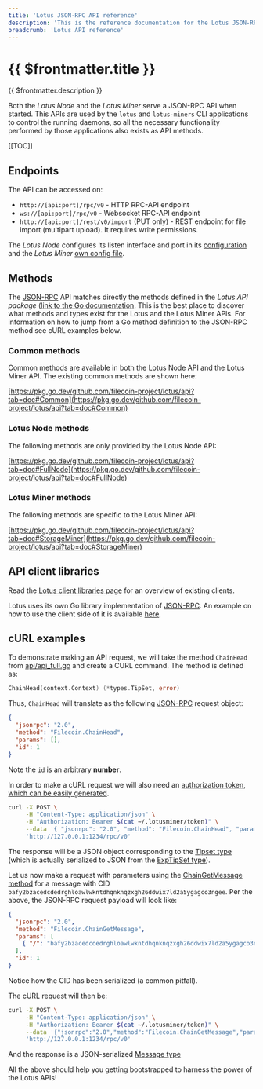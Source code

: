 ```yaml
---
title: 'Lotus JSON-RPC API reference'
description: 'This is the reference documentation for the Lotus JSON-RPC API.'
breadcrumb: 'Lotus API reference'
---
```


# {{ $frontmatter.title }}

{{ $frontmatter.description }}

Both the _Lotus Node_ and the _Lotus Miner_ serve a JSON-RPC API when started. This APIs are used by the `lotus` and `lotus-miners` CLI applications to control the running daemons, so all the necessary functionality performed by those applications also exists as API methods.

[[TOC]]

## Endpoints

The API can be accessed on:

- `http://[api:port]/rpc/v0` - HTTP RPC-API endpoint
- `ws://[api:port]/rpc/v0` - Websocket RPC-API endpoint
- `http://[api:port]/rest/v0/import` (PUT only) - REST endpoint for file import (multipart upload). It requires write permissions.

The _Lotus Node_ configures its listen interface and port in its [configuration](../get-started/lotus/configuration-and-advanced-usage.md) and the _Lotus Miner_ [own config file](../mine/lotus/miner-configuration.md).

## Methods

The [JSON-RPC](https://www.jsonrpc.org/specification) API matches directly the methods defined in the _Lotus API package_ ([link to the Go documentation](https://github.com/filecoin-project/lotus/blob/master/documentation/en/api.md). This is the best place to discover what methods and types exist for the Lotus and the Lotus Miner APIs. For information on how to jump from a Go method definition to the JSON-RPC method see cURL examples below.

### Common methods

Common methods are available in both the Lotus Node API and the Lotus Miner API. The existing common methods are shown here:

[https://pkg.go.dev/github.com/filecoin-project/lotus/api?tab=doc#Common](https://pkg.go.dev/github.com/filecoin-project/lotus/api?tab=doc#Common)

### Lotus Node methods

The following methods are only provided by the Lotus Node API:

[https://pkg.go.dev/github.com/filecoin-project/lotus/api?tab=doc#FullNode](https://pkg.go.dev/github.com/filecoin-project/lotus/api?tab=doc#FullNode)

### Lotus Miner methods

The following methods are specific to the Lotus Miner API:

[https://pkg.go.dev/github.com/filecoin-project/lotus/api?tab=doc#StorageMiner](https://pkg.go.dev/github.com/filecoin-project/lotus/api?tab=doc#StorageMiner)

## API client libraries

Read the [Lotus client libraries page](../build/lotus/api-client-libraries.md) for an overview of existing clients.

Lotus uses its own Go library implementation of [JSON-RPC](https://github.com/filecoin-project/go-jsonrpc). An example on how to use the client side of it is available [here](../build/lotus/go-json-rpc.md).

## cURL examples

To demonstrate making an API request, we will take the method `ChainHead` from [api/api_full.go](https://github.com/filecoin-project/lotus/blob/master/api/api_full.go) and create a CURL command. The method is defined as:

```go
ChainHead(context.Context) (*types.TipSet, error)
```

Thus, `ChainHead` will translate as the following [JSON-RPC](https://www.jsonrpc.org/specification) request object:

```json
{
  "jsonrpc": "2.0",
  "method": "Filecoin.ChainHead",
  "params": [],
  "id": 1
}
```

Note the `id` is an arbitrary **number**.

In order to make a cURL request we will also need an [authorization token, which can be easily generated](../build/lotus/api-token-generation.md).

```sh
curl -X POST \
	 -H "Content-Type: application/json" \
	 -H "Authorization: Bearer $(cat ~/.lotusminer/token)" \
	 --data '{ "jsonrpc": "2.0", "method": "Filecoin.ChainHead", "params": [], "id": 1 }' \
	 'http://127.0.0.1:1234/rpc/v0'
```

The response will be a JSON object corresponding to the [Tipset type](https://pkg.go.dev/github.com/filecoin-project/lotus/chain/types?tab=doc#TipSet) (which is actually serialized to JSON from the [ExpTipSet type](https://pkg.go.dev/github.com/filecoin-project/lotus/chain/types?tab=doc#ExpTipSet)).

Let us now make a request with parameters using the [ChainGetMessage method](https://pkg.go.dev/github.com/filecoin-project/lotus/api?tab=doc#FullNode) for a message with CID `bafy2bzacedcdedrghloawlwkntdhqnknqzxgh26ddwix7ld2a5ygagco3ngee`. Per the above, the JSON-RPC request payload will look like:

```json
{
  "jsonrpc": "2.0",
  "method": "Filecoin.ChainGetMessage",
  "params": [
    { "/": "bafy2bzacedcdedrghloawlwkntdhqnknqzxgh26ddwix7ld2a5ygagco3ngee" }
  ],
  "id": 1
}
```

Notice how the CID has been serialized (a common pitfall).

The cURL request will then be:

```sh
curl -X POST \
	 -H "Content-Type: application/json" \
	 -H "Authorization: Bearer $(cat ~/.lotusminer/token)" \
	 --data '{"jsonrpc":"2.0","method":"Filecoin.ChainGetMessage","params":[{"/":"bafy2bzacedcdedrghloawlwkntdhqnknqzxgh26ddwix7ld2a5ygagco3ngee"}],"id":1}' \
	 'http://127.0.0.1:1234/rpc/v0'
```

And the response is a JSON-serialized [Message type](https://pkg.go.dev/github.com/filecoin-project/lotus/chain/types?tab=doc#Message)

All the above should help you getting bootstrapped to harness the power of the Lotus APIs!
